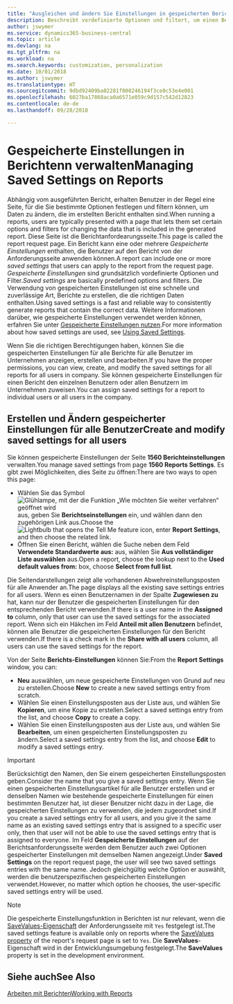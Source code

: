 ```yaml
---
title: "Ausgleichen und ändern Sie Einstellungen in gespeicherten Berichten | Microsoft Docs"
description: Beschreibt vordefinierte Optionen und filtert, um einen Bericht anzupassen und die richtigen Daten zu generieren.
author: jswymer
ms.service: dynamics365-business-central
ms.topic: article
ms.devlang: na
ms.tgt_pltfrm: na
ms.workload: na
ms.search.keywords: customization, personalization
ms.date: 10/01/2018
ms.author: jswymer
ms.translationtype: HT
ms.sourcegitcommit: 9dbd92409ba02281f008246194f3ce0c53e4e001
ms.openlocfilehash: 6027ba17868aca0a6571e059c9d157c542d12823
ms.contentlocale: de-de
ms.lasthandoff: 09/28/2018

---
```

# <a name="managing-saved-settings-on-reports"></a><span data-ttu-id="0b589-103">Gespeicherte Einstellungen in Berichtenn verwalten</span><span class="sxs-lookup"><span data-stu-id="0b589-103">Managing Saved Settings on Reports</span></span>
<span data-ttu-id="0b589-104">Abhängig vom ausgeführten Bericht, erhalten Benutzer in der Regel eine Seite, für die Sie bestimmte Optionen festlegen und filtern können, um Daten zu ändern, die im erstellten Bericht enthalten sind.</span><span class="sxs-lookup"><span data-stu-id="0b589-104">When running a reports, users are typically presented with a page that lets them set certain options and filters for changing the data that is included in the generated report.</span></span> <span data-ttu-id="0b589-105">Diese Seite ist die Berichtanfordearungsseite.</span><span class="sxs-lookup"><span data-stu-id="0b589-105">This page is called the report request page.</span></span> <span data-ttu-id="0b589-106">Ein Bericht kann eine oder mehrere *Gespeicherte Einstellungen* enthalten, die Benutzer auf den Bericht von der Anforderungsseite anwenden können.</span><span class="sxs-lookup"><span data-stu-id="0b589-106">A report can include one or more *saved settings* that users can apply to the report from the request page.</span></span> <span data-ttu-id="0b589-107">*Gespeicherte Einstellungen* sind grundsätzlich vordefinierte Optionen und Filter.</span><span class="sxs-lookup"><span data-stu-id="0b589-107">*Saved settings* are basically predefined options and filters.</span></span> <span data-ttu-id="0b589-108">Die Verwendung von gespeicherten Einstellungen ist eine schnelle und zuverlässige Art, Berichte zu erstellen, die die richtigen Daten enthalten.</span><span class="sxs-lookup"><span data-stu-id="0b589-108">Using saved settings is a fast and reliable way to consistently generate reports that contain the correct data.</span></span> <span data-ttu-id="0b589-109">Weitere Informationen darüber, wie gespeicherte Einstellungen verwendet werden können, erfahren Sie unter [Gespeicherte Einstellungen nutzen](ui-work-report.md#SavedSettings).</span><span class="sxs-lookup"><span data-stu-id="0b589-109">For more information about how saved settings are used, see [Using Saved Settings](ui-work-report.md#SavedSettings).</span></span>

<span data-ttu-id="0b589-110">Wenn Sie die richtigen Berechtigungen haben, können Sie die gespeicherten Einstellungen für alle Berichte für alle Benutzer im Unternehmen anzeigen, erstellen und bearbeiten.</span><span class="sxs-lookup"><span data-stu-id="0b589-110">If you have the proper permissions, you can view, create, and modify the saved settings for all reports for all users in company.</span></span> <span data-ttu-id="0b589-111">Sie können gespeicherte Einstellungen für einen Bericht den einzelnen Benutzern oder allen Benutzern im Unternehmen zuweisen.</span><span class="sxs-lookup"><span data-stu-id="0b589-111">You can assign saved settings for a report to individual users or all users in the company.</span></span>

<!-- 
## Apply saved settings to a report
1. Open the report.

   The report request page appears.    
2. In the **Saved Settings** section of the page, set the **Name** field  to the saved settings that you want to use.

   The **Saved Settings** section only appears if the report has been run before or if there are existing saved settings entries. The saved settings entry called **Last used options and filters** is always available. These settings are the option and filter values that were used the last time you ran the report.

-->

## <a name="create-and-modify-saved-settings-for-all-users"></a><span data-ttu-id="0b589-112">Erstellen und Ändern gespeicherter Einstellungen für alle Benutzer</span><span class="sxs-lookup"><span data-stu-id="0b589-112">Create and modify saved settings for all users</span></span>
<span data-ttu-id="0b589-113">Sie können gespeicherte Einstellungen der Seite **1560 Berichteinstellungen** verwalten.</span><span class="sxs-lookup"><span data-stu-id="0b589-113">You manage saved settings from page **1560 Reports Settings**.</span></span> <span data-ttu-id="0b589-114">Es gibt zwei Möglichkeiten, dies Seite zu öffnen:</span><span class="sxs-lookup"><span data-stu-id="0b589-114">There are two ways to open this page:</span></span>
-   <span data-ttu-id="0b589-115">Wählen Sie das Symbol ![Glühlampe, mit der die Funktion „Wie möchten Sie weiter verfahren“ geöffnet wird](media/ui-search/search_small.png "Wie möchten Sie weiter verfahren?") aus, geben Sie **Berichtseinstellungen** ein, und wählen dann den zugehörigen Link aus.</span><span class="sxs-lookup"><span data-stu-id="0b589-115">Choose the ![Lightbulb that opens the Tell Me feature](media/ui-search/search_small.png "Tell me what you want to do") icon, enter **Report Settings**, and then choose the related link.</span></span>
-   <span data-ttu-id="0b589-116">Öffnen Sie einen Bericht, wählen die Suche neben dem Feld **Verwendete Standardwerte aus:** aus, wählen Sie **Aus vollständiger Liste auswählen** aus.</span><span class="sxs-lookup"><span data-stu-id="0b589-116">Open a report, choose the lookup next to the **Used default values from:** box, choose **Select from full list**.</span></span>

<span data-ttu-id="0b589-117">Die Seitendarstellungen zeigt alle vorhandenen Abwehreinstellungsposten für alle Anwender an.</span><span class="sxs-lookup"><span data-stu-id="0b589-117">The page displays all the existing save settings entries for all users.</span></span> <span data-ttu-id="0b589-118">Wenn es einen Benutzernamen in der Spalte **Zugewiesen zu** hat, kann nur der Benutzer die gespeicherten Einstellungen für den entsprechenden Bericht verwenden.</span><span class="sxs-lookup"><span data-stu-id="0b589-118">If there is a user name in the **Assigned to** column, only that user can use the saved settings for the associated report.</span></span> <span data-ttu-id="0b589-119">Wenn sich ein Häkchen im Feld **Anteil mit allen Benutzern** befindet, können alle Benutzer die  gespeicherten Einstellungen für den Bericht verwenden.</span><span class="sxs-lookup"><span data-stu-id="0b589-119">If there is a check mark in the **Share with all users** column, all users can use the saved settings for the report.</span></span>

<span data-ttu-id="0b589-120">Von der Seite **Berichts-Einstellungen** können Sie:</span><span class="sxs-lookup"><span data-stu-id="0b589-120">From the **Report Settings** window, you can:</span></span>
-   <span data-ttu-id="0b589-121">**Neu** auswählen, um neue gespeicherte Einstellungen von Grund auf neu zu erstellen.</span><span class="sxs-lookup"><span data-stu-id="0b589-121">Choose **New** to create a new saved settings entry from scratch.</span></span>
-   <span data-ttu-id="0b589-122">Wählen Sie einen Einstellungsposten aus der Liste aus, und wählen Sie **Kopieren**, um eine Kopie zu erstellen.</span><span class="sxs-lookup"><span data-stu-id="0b589-122">Select a saved settings entry from the list, and choose **Copy** to create a copy.</span></span>
-   <span data-ttu-id="0b589-123">Wählen Sie einen Einstellungsposten aus der Liste aus, und wählen Sie **Bearbeiten**, um einen gespeicherten Einstellungsposten zu ändern.</span><span class="sxs-lookup"><span data-stu-id="0b589-123">Select a saved settings entry from the list, and choose **Edit** to modify a saved settings entry.</span></span>


> [!Important]
> <span data-ttu-id="0b589-124">Berücksichtigt den Namen, den Sie einem gespeicherten Einstellungsposten geben.</span><span class="sxs-lookup"><span data-stu-id="0b589-124">Consider the name that you give a saved settings entry.</span></span> <span data-ttu-id="0b589-125">Wenn Sie einen gespeicherten Einstellungsartikel für alle Benutzer erstellen und er denselben Namen wie bestehende gespeicherte Einstellungen für einen bestimmten Benutzer hat, ist dieser Benutzer nicht dazu in der Lage, die gespeicherten Einstellungen zu verwenden, die jedem zugeordnet sind.</span><span class="sxs-lookup"><span data-stu-id="0b589-125">If you create a saved settings entry for all users, and you give it the same name as an existing saved settings entry that is assigned to a specific user only, then that user will not be able to use the saved settings entry that is assigned to everyone.</span></span>  <span data-ttu-id="0b589-126">Im Feld **Gespeicherte Einstellungen** auf der Berichtsanforderungsseite werden dem Benutzer auch zwei Optionen gespeicherter Einstellungen mit demselben Namen angezeigt.</span><span class="sxs-lookup"><span data-stu-id="0b589-126">Under **Saved Settings** on the report request page, the user will see two saved settings entries with the same name.</span></span> <span data-ttu-id="0b589-127">Jedoch gleichgültig welche Option er auswählt, werden die benutzerspezifischen gespeicherten Einstellungen verwendet.</span><span class="sxs-lookup"><span data-stu-id="0b589-127">However, no matter which option he chooses, the user-specific saved settings entry will be used.</span></span>

> [!NOTE]
> <span data-ttu-id="0b589-128">Die gespeicherte Einstellungsfunktion in Berichten ist nur relevant, wenn die [SaveValues-Eigenschaft](https://docs.microsoft.com/en-us/dynamics-nav/savevalues-property) der Anforderungsseite mit `Yes` festgelegt ist.</span><span class="sxs-lookup"><span data-stu-id="0b589-128">The saved settings feature is available only on reports where the [SaveValues property](https://docs.microsoft.com/en-us/dynamics-nav/savevalues-property) of the report's request page is set to `Yes`.</span></span> <span data-ttu-id="0b589-129">Die **SaveValues**-Eigenschaft wird in der Entwicklungsumgebung festgelegt.</span><span class="sxs-lookup"><span data-stu-id="0b589-129">The **SaveValues** property is set in the development environment.</span></span>  

## <a name="see-also"></a><span data-ttu-id="0b589-130">Siehe auch</span><span class="sxs-lookup"><span data-stu-id="0b589-130">See Also</span></span>
[<span data-ttu-id="0b589-131">Arbeiten mit Berichten</span><span class="sxs-lookup"><span data-stu-id="0b589-131">Working with Reports</span></span>](ui-work-report.md)  


